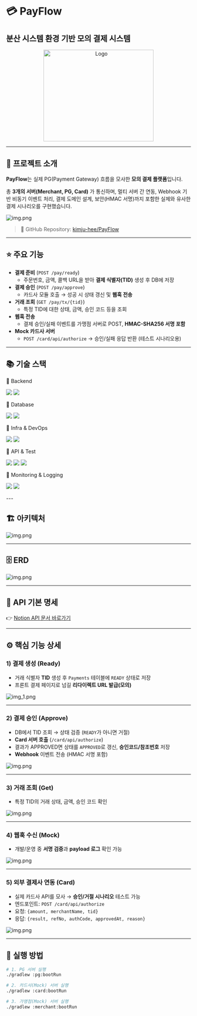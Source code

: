 # 💳 PayFlow
## 분산 시스템 환경 기반 모의 결제 시스템 

<p align="center">
  <img src="./image/logo.png" alt="Logo" width="300" style="object-fit: cover; height:250px;"/>
</p>

---

## 📌 프로젝트 소개
**PayFlow**는 실제 PG(Payment Gateway) 흐름을 모사한 **모의 결제 플랫폼**입니다.  

총 **3개의 서버(Merchant, PG, Card)** 가 통신하며, 멀티 서버 간 연동, Webhook 기반 비동기 이벤트 처리, 결제 도메인 설계, 보안(HMAC 서명)까지 포함한 실제와 유사한 결제 시나리오를 구현했습니다.


![img.png](image/흐름도.png)

> 📂 GitHub Repository: [kimju-hee/PayFlow](https://github.com/kimju-hee/PayFlow)


---

## ⭐ 주요 기능

- **결제 준비** (`POST /pay/ready`)
    - 주문번호, 금액, 콜백 URL을 받아 **결제 식별자(TID)** 생성 후 DB에 저장
- **결제 승인** (`POST /pay/approve`)
    - 카드사 모듈 호출 → 성공 시 상태 갱신 및 **웹훅 전송**
- **거래 조회** (`GET /pay/tx/{tid}`)
    - 특정 TID에 대한 상태, 금액, 승인 코드 등을 조회
- **웹훅 전송**
    - 결제 승인/실패 이벤트를 가맹점 서버로 POST, **HMAC-SHA256 서명 포함**
- **Mock 카드사 서버**
    - `POST /card/api/authorize` → 승인/실패 응답 반환 (테스트 시나리오용)

---

## 📚 기술 스택
🔹 Backend
<p> <img src="https://img.shields.io/badge/Java-21-007396?logo=openjdk&logoColor=white"/> <img src="https://img.shields.io/badge/Spring%20Boot-3.5-6DB33F?logo=springboot&logoColor=white"/> </p>
🔹 Database
<p> <img src="https://img.shields.io/badge/MySQL-8.4-4479A1?logo=mysql&logoColor=white"/> <img src="https://img.shields.io/badge/Flyway-DB%20Migration-CC0200?logo=flyway&logoColor=white"/> </p>
🔹 Infra & DevOps
<p> <img src="https://img.shields.io/badge/Docker-Compose-2496ED?logo=docker&logoColor=white"/> <img src="https://img.shields.io/badge/Nginx-Reverse%20Proxy-009639?logo=nginx&logoColor=white"/> </p>
🔹 API & Test
<p> <img src="https://img.shields.io/badge/REST-API-FF6C37?logo=fastapi&logoColor=white"/> <img src="https://img.shields.io/badge/Swagger-OpenAPI-85EA2D?logo=swagger&logoColor=black"/> <img src="https://img.shields.io/badge/Postman-cURL-FF6C37?logo=postman&logoColor=white"/> </p>
🔹 Monitoring & Logging
<p> <img src="https://img.shields.io/badge/Spring%20Actuator-Monitoring-6DB33F?logo=spring&logoColor=white"/> <img src="https://img.shields.io/badge/SLF4J-Logging-FF9900?logo=apache&logoColor=white"/> </p>
---

## 🏗 아키텍처

![img.png](image/아키텍처.png)

---

## 🗄️ ERD

![img.png](image/ERD.png)

---

## 🔗 API 기본 명세
👉 [Notion API 문서 바로가기](https://www.notion.so/API-27834c547b0a800498e4cf03cd4990f0?pvs=21)

---

## ⚙️ 핵심 기능 상세

### 1) 결제 생성 (Ready)
- 거래 식별자 **TID** 생성 후 `Payments` 테이블에 `READY` 상태로 저장
- 프론트 결제 페이지로 넘길 **리다이렉트 URL 발급(모의)**

![img_1.png](image/img_1.png)

---

### 2) 결제 승인 (Approve)
- DB에서 TID 조회 → 상태 검증 (`READY`가 아니면 거절)
- **Card 서버 호출** (`/card/api/authorize`)
- 결과가 APPROVED면 상태를 `APPROVED`로 갱신, **승인코드/참조번호** 저장
- **Webhook** 이벤트 전송 (HMAC 서명 포함)

![img.png](image/2.png)

---

### 3) 거래 조회 (Get)
- 특정 TID의 거래 상태, 금액, 승인 코드 확인

![img.png](image/3.png)

---

### 4) 웹훅 수신 (Mock)
- 개발/운영 중 **서명 검증**과 **payload 로그** 확인 가능

![img.png](image/4.png)

---

### 5) 외부 결제사 연동 (Card)
- 실제 카드사 API를 모사 → **승인/거절 시나리오** 테스트 가능
- 엔드포인트: `POST /card/api/authorize`
- 요청: `{amount, merchantName, tid}`
- 응답: `{result, refNo, authCode, approvedAt, reason}`

![img.png](image/5.png)

---

## 🔧 실행 방법

```bash
# 1. PG 서버 실행
./gradlew :pg:bootRun

# 2. 카드사(Mock) 서버 실행
./gradlew :card:bootRun

# 3. 가맹점(Mock) 서버 실행
./gradlew :merchant:bootRun
